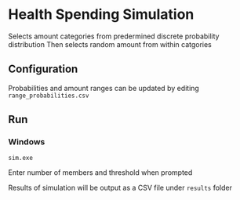 # Health Spending Simulation

Selects amount categories from predermined discrete probability distribution
Then selects random amount from within catgories

## Configuration

Probabilities and amount ranges can be updated by editing `range_probabilities.csv`

## Run

### Windows

```
sim.exe  
```

Enter number of members and threshold when prompted

Results of simulation will be output as a CSV file under `results` folder

